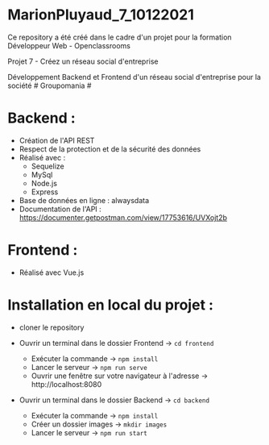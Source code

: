 # MarionPluyaud_7_10122021

Ce repository a été créé dans le cadre d'un projet pour la formation Développeur Web - Openclassrooms

Projet 7 - Créez un réseau social d'entreprise

Développement Backend et Frontend d'un réseau social d'entreprise pour la société # Groupomania #

# Backend :
- Création de l'API REST
- Respect de la protection et de la sécurité des données
- Réalisé avec : 
    - Sequelize
    - MySql
    - Node.js
    - Express
- Base de données en ligne : alwaysdata
- Documentation de l'API : https://documenter.getpostman.com/view/17753616/UVXojt2b

# Frontend :
- Réalisé avec Vue.js

# Installation en local du projet : 
- cloner le repository

- Ouvrir un terminal dans le dossier Frontend -> `cd frontend`
    - Exécuter la commande -> `npm install`
    - Lancer le serveur -> `npm run serve`
    - Ouvrir une fenêtre sur votre navigateur à l'adresse -> http://localhost:8080
    
- Ouvrir un terminal dans le dossier Backend -> `cd backend`
    - Exécuter la commande -> `npm install`
    - Créer un dossier images -> `mkdir images`
    - Lancer le serveur -> `npm run start`


